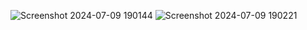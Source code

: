 ![Screenshot 2024-07-09 190144](https://github.com/iamaadityaraj/SI-calculator/assets/132557964/03563ec6-6df5-4b63-b0b8-0949442123f1)
![Screenshot 2024-07-09 190221](https://github.com/iamaadityaraj/SI-calculator/assets/132557964/e591fe19-3fb3-4ced-b513-0b6e3aa71b23)


